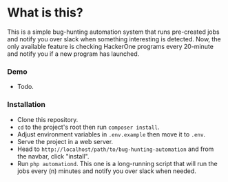 # What is this?
This is a simple bug-hunting automation system that runs pre-created jobs and notify you over slack when something interesting is detected.
Now, the only available feature is checking HackerOne programs every 20-minute and notify you if a new program has launched.

### Demo
- Todo.

### Installation
- Clone this repository.
- `cd` to the project's root then run `composer install`.
- Adjust environment variables in `.env.example` then move it to `.env`.
- Serve the project in a web server.
- Head to `http://localhost/path/to/bug-hunting-automation` and from the navbar, click "install".
- Run `php automationd`. This one is a long-running script that will run the jobs every (n) minutes and notify you over slack when needed.
